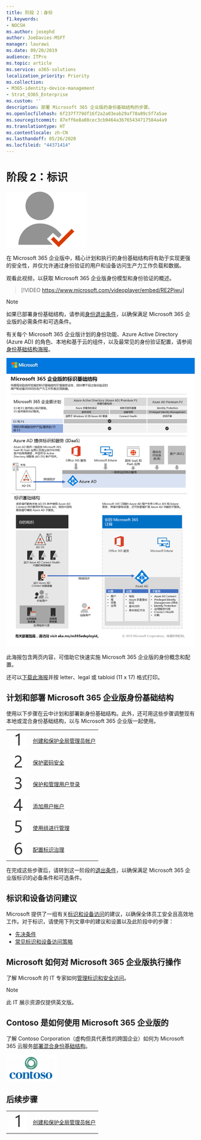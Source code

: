 ```yaml
---
title: 阶段 2：身份
f1.keywords:
- NOCSH
ms.author: josephd
author: JoeDavies-MSFT
manager: laurawi
ms.date: 09/20/2019
audience: ITPro
ms.topic: article
ms.service: o365-solutions
localization_priority: Priority
ms.collection:
- M365-identity-device-management
- Strat_O365_Enterprise
ms.custom: ''
description: 部署 Microsoft 365 企业版的身份基础结构的步骤。
ms.openlocfilehash: 6f237f779df16f2a2a03eab29af78a89c5f7a5ae
ms.sourcegitcommit: 87eff6e8a08cec3cb0464a3b765434717584a4a9
ms.translationtype: HT
ms.contentlocale: zh-CN
ms.lasthandoff: 05/26/2020
ms.locfileid: "44371414"
---
```

# <a name="phase-2-identity"></a>阶段 2：标识

![阶段 2：标识](../media/deploy-foundation-infrastructure/identity_icon.png)

在 Microsoft 365 企业版中，精心计划和执行的身份基础结构将有助于实现更强的安全性，并仅允许通过身份验证的用户和设备访问生产力工作负载和数据。

观看此视频，以获取 Microsoft 365 企业版身份模型和身份验证的概述。

<p> </p>

> [!VIDEO https://www.microsoft.com/videoplayer/embed/RE2Pjwu]

>[!Note]
>如果已部署身份基础结构，请参阅[身份退出条件](identity-exit-criteria.md)，以确保满足 Microsoft 365 企业版的必需条件和可选条件。
>

有关每个 Microsoft 365 企业版计划的身份功能、Azure Active Directory (Azure AD) 的角色、本地和基于云的组件，以及最常见的身份验证配置，请参阅[身份基础结构海报](../media/identity-infrastructure/M365E-ID-Infra.pdf)。

[![身份基础结构海报](../media/identity-infrastructure/m365e-identity-arch-poster.png)](../media/identity-infrastructure/M365E-ID-Infra.pdf)

此海报包含两页内容，可借助它快速实施 Microsoft 365 企业版的身份概念和配置。

还可以[下载此海报](https://github.com/MicrosoftDocs/microsoft-365-docs/raw/public/microsoft-365/media/identity-infrastructure/M365E-ID-Infra.pdf)并按 letter、legal 或 tabloid (11 x 17) 格式打印。

## <a name="plan-and-deploy-your-microsoft-365-enterprise-identity-infrastructure"></a>计划和部署 Microsoft 365 企业版身份基础结构 

使用以下步骤在云中计划和部署新身份基础结构。此外，还可用这些步骤调整现有本地或混合身份基础结构，以与 Microsoft 365 企业版一起使用。 

|||
|:-------|:-----|
|![第 1 步](../media/stepnumbers/Step1.png)| [创建和保护全局管理员帐户](identity-create-protect-global-admins.md) |
|![第 2 步](../media/stepnumbers/Step2.png)| [保护密码安全](identity-secure-your-passwords.md) |
|![第 3 步](../media/stepnumbers/Step3.png)| [保护和管理用户登录](identity-secure-user-sign-ins.md) |
|![第 4 步](../media/stepnumbers/Step4.png)| [添加用户帐户](identity-add-user-accounts.md) |
|![第 5 步](../media/stepnumbers/Step5.png)| [使用组进行管理](identity-use-group-management.md) |
|![步骤 6](../media/stepnumbers/Step6.png)| [配置标识治理](identity-configure-identity-governance.md) |

在完成这些步骤后，请转到这一阶段的[退出条件](identity-exit-criteria.md)，以确保满足 Microsoft 365 企业版标识的必备条件和可选条件。

## <a name="identity-and-device-access-recommendations"></a>标识和设备访问建议

Microsoft 提供了一组有关[标识和设备访问](microsoft-365-policies-configurations.md)的建议，以确保全体员工安全且高效地工作。对于标识，请使用下列文章中的建议和设置以及此阶段中的步骤：

- [先决条件](identity-access-prerequisites.md)
- [常见标识和设备访问策略](identity-access-policies.md)

## <a name="how-microsoft-does-microsoft-365-enterprise"></a>Microsoft 如何对 Microsoft 365 企业版执行操作

了解 Microsoft 的 IT 专家如何[管理标识和安全访问](https://www.microsoft.com/zh-CN/itshowcase/managing-user-identities-and-secure-access-at-microsoft)。

>[!Note]
>此 IT 展示资源仅提供英文版。 
>

## <a name="how-contoso-did-microsoft-365-enterprise"></a>Contoso 是如何使用 Microsoft 365 企业版的

了解 Contoso Corporation（虚构但具代表性的跨国企业）如何为 Microsoft 365 云服务[部署混合身份基础结构](contoso-identity.md)。

![Contoso Corporation](../media/contoso-overview/contoso-icon.png)


## <a name="next-step"></a>后续步骤

|||
|:-------|:-----|
|![第 1 步](../media/stepnumbers/Step1.png)| [创建和保护全局管理员帐户](identity-create-protect-global-admins.md) |
